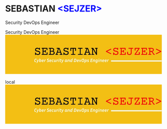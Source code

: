 # SEBASTIAN <span style="color:blue">\<SEJZER\></span>

Security DevOps Engineer

Security DevOps Engineer
![SEBASTIAN SEJZER](https://github.com/ssejzer/ssejzer/blob/main/SEBASTIAN%20SEJZER.jpeg)

local
![SEBASTIAN SEJZER](SEBASTIAN%20SEJZER.jpeg)
